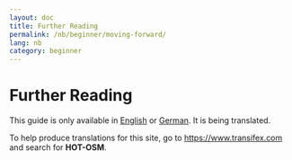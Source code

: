 ```yaml
---
layout: doc
title: Further Reading
permalink: /nb/beginner/moving-forward/
lang: nb
category: beginner
---
```


Further Reading  
=============  

This guide is only available in [English](/en/beginner/moving-forward/) or [German](/de/beginner/moving-forward/). It is being translated.

To help produce translations for this site, go to <https://www.transifex.com> and search for **HOT-OSM**.

